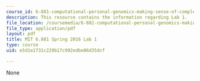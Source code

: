 ```yaml
---
course_id: 6-881-computational-personal-genomics-making-sense-of-complete-genomes-spring-2016
description: This resource contains the information regarding Lab 1.
file_location: /coursemedia/6-881-computational-personal-genomics-making-sense-of-complete-genomes-spring-2016/e5d1e1731c229b17c992edbe06d35dcf_MIT6_881S16_lab1.pdf
file_type: application/pdf
layout: pdf
title: MIT 6.881 Spring 2016 Lab 1
type: course
uid: e5d1e1731c229b17c992edbe06d35dcf

---
```

None